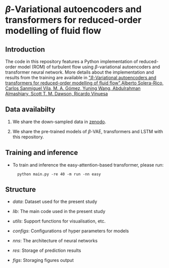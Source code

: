 # $\beta$-Variational autoencoders and transformers for reduced-order modelling of fluid flow

## Introduction
The code in this repository features a Python implementation of reduced-order model (ROM) of turbulent flow using $\beta$-variational autoencoders and transformer neural network. More details about the implementation and results from the training are available in ["$\beta$-Variational autoencoders and transformers for reduced-order modelling of fluid flow",Alberto Solera-Rico, Carlos Sanmiguel Vila, M. A. Gómez, Yuning Wang, Abdulrahman Almashjary, Scott T. M. Dawson, Ricardo Vinuesa](https://arxiv.org/abs/2304.03571)

## Data availabilty
1. We share the down-sampled data in [zenodo](https://zenodo.org/records/10501216). 

2. We share the pre-trained models of $\beta$-VAE, transformers and LSTM with this repository.

## Training and inference 

+ To train and inference the easy-attention-based transformer, please run: 

        python main.py -re 40 -m run -nn easy 


## Structure

+ *data*: Dataset used for the present study 

+ *lib*: The main code used in the present study

+ *utils*: Support functions for visualisation, etc.

+ *configs*: Configurations of hyper parameters for models 

+ *nns*: The architecture of neural networks 

+ *res*: Storage of prediction results 

+ *figs*: Storaging figures output 
